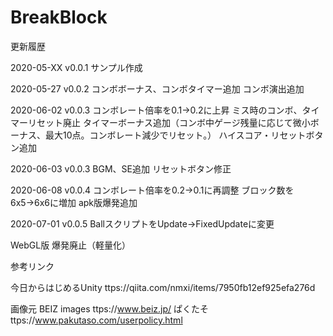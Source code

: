 # BreakBlock

更新履歴

2020-05-XX v0.0.1
サンプル作成

2020-05-27 v0.0.2
コンボボーナス、コンボタイマー追加
コンボ演出追加

2020-06-02 v0.0.3
コンボレート倍率を0.1→0.2に上昇
ミス時のコンボ、タイマーリセット廃止
タイマーボーナス追加（コンボ中ゲージ残量に応じて微小ボーナス、最大10点。コンボレート減少でリセット。）
ハイスコア・リセットボタン追加

2020-06-03 v0.0.3
BGM、SE追加
リセットボタン修正

2020-06-08 v0.0.4
コンボレート倍率を0.2→0.1に再調整
ブロック数を6x5→6x6に増加
apk版爆発追加

2020-07-01 v0.0.5
BallスクリプトをUpdate→FixedUpdateに変更

WebGL版
爆発廃止（軽量化）


参考リンク

今日からはじめるUnity
ttps://qiita.com/nmxi/items/7950fb12ef925efa276d

画像元
BEIZ images
ttps://www.beiz.jp/
ぱくたそ
ttps://www.pakutaso.com/userpolicy.html
